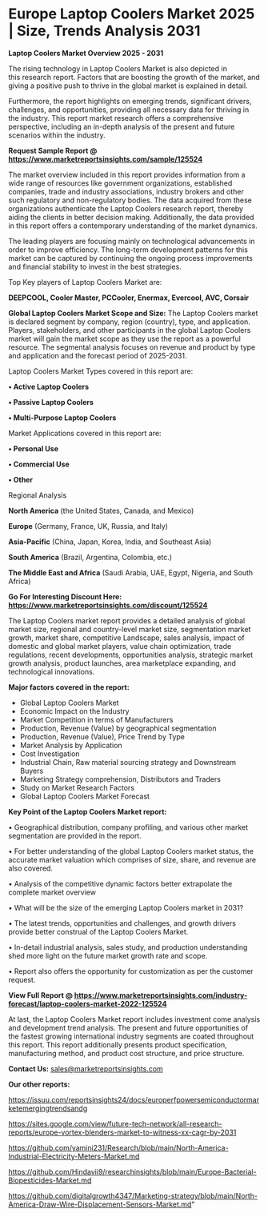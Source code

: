 # Europe Laptop Coolers Market 2025 | Size, Trends Analysis 2031

<Strong> Laptop Coolers Market Overview 2025 - 2031</strong>

The rising technology in Laptop Coolers Market is also depicted in this research report. Factors that are boosting the growth of the market, and giving a positive push to thrive in the global market is explained in detail.

Furthermore, the report highlights on emerging trends, significant drivers, challenges, and opportunities, providing all necessary data for thriving in the industry. This report market research offers a comprehensive perspective, including an in-depth analysis of the present and future scenarios within the industry.

<strong>Request Sample Report @ <a href=https://www.marketreportsinsights.com/sample/125524>https://www.marketreportsinsights.com/sample/125524</a></strong>

The market overview included in this report provides information from a wide range of resources like government organizations, established companies, trade and industry associations, industry brokers and other such regulatory and non-regulatory bodies. The data acquired from these organizations authenticate the Laptop Coolers research report, thereby aiding the clients in better decision making. Additionally, the data provided in this report offers a contemporary understanding of the market dynamics.

The leading players are focusing mainly on technological advancements in order to improve efficiency. The long-term development patterns for this market can be captured by continuing the ongoing process improvements and financial stability to invest in the best strategies.

Top Key players of Laptop Coolers Market are:

<strong>DEEPCOOL, Cooler Master, PCCooler, Enermax, Evercool, AVC, Corsair</strong>

<strong><b>Global Laptop Coolers Market Scope and Size:</b></strong>
The Laptop Coolers market is declared segment by company, region (country), type, and application. Players, stakeholders, and other participants in the global Laptop Coolers market will gain the market scope as they use the report as a powerful resource. The segmental analysis focuses on revenue and product by type and application and the forecast period of 2025-2031.

Laptop Coolers Market Types covered in this report are:

<strong>• Active Laptop Coolers

• Passive Laptop Coolers

• Multi-Purpose Laptop Coolers</strong>

Market Applications covered in this report are:

<strong>• Personal Use

• Commercial Use

• Other</strong> 

Regional Analysis

<strong>North America</strong> (the United States, Canada, and Mexico)

<strong>Europe</strong> (Germany, France, UK, Russia, and Italy)

<strong>Asia-Pacific</strong> (China, Japan, Korea, India, and Southeast Asia)

<strong>South America</strong> (Brazil, Argentina, Colombia, etc.)

<strong>The Middle East and Africa</strong> (Saudi Arabia, UAE, Egypt, Nigeria, and South Africa)

<strong>Go For Interesting Discount Here: <a href=https://www.marketreportsinsights.com/discount/125524>https://www.marketreportsinsights.com/discount/125524</a></strong>

The Laptop Coolers market report provides a detailed analysis of global market size, regional and country-level market size, segmentation market growth, market share, competitive Landscape, sales analysis, impact of domestic and global market players, value chain optimization, trade regulations, recent developments, opportunities analysis, strategic market growth analysis, product launches, area marketplace expanding, and technological innovations.

<strong><b>Major factors covered in the report:</b></strong>
<ul>
  <li>Global Laptop Coolers Market </li>
  <li>Economic Impact on the Industry</li>
  <li>Market Competition in terms of Manufacturers</li>
  <li>Production, Revenue (Value) by geographical segmentation</li>
  <li>Production, Revenue (Value), Price Trend by Type</li>
  <li>Market Analysis by Application</li>
  <li>Cost Investigation</li>
  <li>Industrial Chain, Raw material sourcing strategy and Downstream Buyers</li>
  <li>Marketing Strategy comprehension, Distributors and Traders</li>
  <li>Study on Market Research Factors</li>
  <li>Global Laptop Coolers Market Forecast</li>
</ul>

<strong><b>Key Point of the Laptop Coolers Market report:</b></strong>

• Geographical distribution, company profiling, and various other market segmentation are provided in the report.

• For better understanding of the global Laptop Coolers market status, the accurate market valuation which comprises of size, share, and revenue are also covered.

• Analysis of the competitive dynamic factors better extrapolate the complete market overview

• What will be the size of the emerging Laptop Coolers market in 2031?

• The latest trends, opportunities and challenges, and growth drivers provide better construal of the Laptop Coolers Market.

• In-detail industrial analysis, sales study, and production understanding shed more light on the future market growth rate and scope.

• Report also offers the opportunity for customization as per the customer request.

<strong><b>View Full Report @ <a href=https://www.marketreportsinsights.com/industry-forecast/laptop-coolers-market-2022-125524>https://www.marketreportsinsights.com/industry-forecast/laptop-coolers-market-2022-125524</a></b></strong>


At last, the Laptop Coolers Market report includes investment come analysis and development trend analysis. The present and future opportunities of the fastest growing international industry segments are coated throughout this report. This report additionally presents product specification, manufacturing method, and product cost structure, and price structure.

<strong>Contact Us:</strong>
sales@marketreportsinsights.com

<strong>Our other reports:</strong>

<a href=https://issuu.com/reportsinsights24/docs/europerfpowersemiconductormarketemergingtrendsandg>https://issuu.com/reportsinsights24/docs/europerfpowersemiconductormarketemergingtrendsandg</a>

<a href=https://sites.google.com/view/future-tech-network/all-research-reports/europe-vortex-blenders-market-to-witness-xx-cagr-by-2031>https://sites.google.com/view/future-tech-network/all-research-reports/europe-vortex-blenders-market-to-witness-xx-cagr-by-2031</a>

<a href=https://github.com/yamini231/Research/blob/main/North-America-Industrial-Electricity-Meters-Market.md>https://github.com/yamini231/Research/blob/main/North-America-Industrial-Electricity-Meters-Market.md</a>

<a href=https://github.com/Hindavii9/researchinsights/blob/main/Europe-Bacterial-Biopesticides-Market.md>https://github.com/Hindavii9/researchinsights/blob/main/Europe-Bacterial-Biopesticides-Market.md</a>

<a href=https://github.com/digitalgrowth4347/Marketing-strategy/blob/main/North-America-Draw-Wire-Displacement-Sensors-Market.md>https://github.com/digitalgrowth4347/Marketing-strategy/blob/main/North-America-Draw-Wire-Displacement-Sensors-Market.md</a>"
